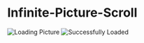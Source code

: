 # Infinite-Picture-Scroll

![Loading Picture](https://user-images.githubusercontent.com/70153765/128631798-50d90445-13b3-424c-8138-c61b5212f7ae.JPG)
![Successfully Loaded](https://user-images.githubusercontent.com/70153765/128631804-3cadc45e-c48a-40a8-b7e9-a8b5e86e8763.JPG)
